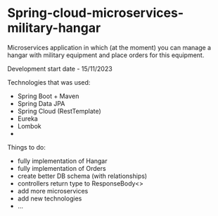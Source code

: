 # Spring-cloud-microservices-military-hangar

Microservices application in which (at the moment) you can manage a hangar with military equipment and place orders for this equipment.

Development start date - 15/11/2023

Technologies that was used:
 - Spring Boot + Maven
 - Spring Data JPA
 - Spring Cloud (RestTemplate)
 - Eureka
 - Lombok
 - 

Things to do:
  - fully implementation of Hangar
  - fully implementation of Orders
  - create better DB schema (with relationships)
  - controllers return type to ResponseBody<>
  - add more microservices
  - add new technologies
  - ...
